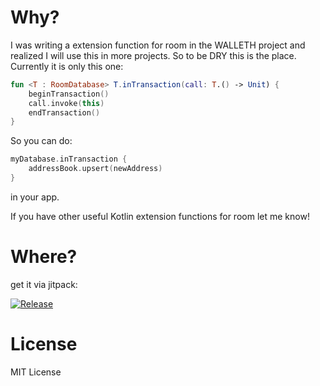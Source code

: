 Why?
====


I was writing a extension function for room in the WALLETH project and realized I will use this in more projects. So to be DRY this is the place.
Currently it is only this one:

```kotlin
fun <T : RoomDatabase> T.inTransaction(call: T.() -> Unit) {
    beginTransaction()
    call.invoke(this)
    endTransaction()
}
```

So you can do:
```kotlin
myDatabase.inTransaction { 
    addressBook.upsert(newAddress) 
}
```

in your app.

If you have other useful Kotlin extension functions for room let me know!

Where?
======

get it via jitpack:

[![Release](https://jitpack.io/v/ligi/kroom.svg)](https://jitpack.io/#ligi/kroom)

License
=======

MIT License

